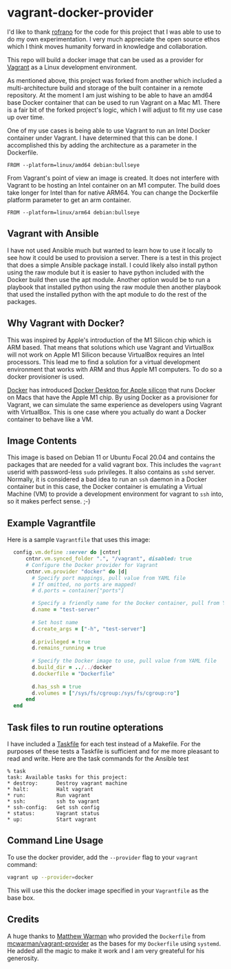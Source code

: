 # vagrant-docker-provider

I'd like to thank [rofrano](https://github.com/rofrano/vagrant-docker-provider)
for the code for this project that I was able to use to do my own
experimentation. I very much appreciate the open source ethos which I think
moves humanity forward in knowledge and collaboration.

This repo will build a docker image that can be used as a provider for
[Vagrant](https://www.vagrantup.com) as a Linux development environment.

As mentioned above, this project was forked from another which included a
multi-architecture build and storage of the built container in a remote
repository. At the moment I am just wishing to be able to have an amd64 base
Docker container that can be used to run Vagrant on a Mac M1. There is a fair
bit of the forked project's logic, which I will adjust to fit my use case up
over time.

One of my use cases is being able to use Vagrant to run an Intel Docker container
under Vagrant. I have determined that this can be done. I accomplished this by
adding the architecture as a parameter in the Dockerfile.

`FROM --platform=linux/amd64 debian:bullseye`

From Vagrant's point of view an image is created. It does not interfere with
Vagrant to be hosting an Intel container on an M1 computer. The build does take
longer for Intel than for native ARM64. You can change the Dockerfile platform
parameter to get an arm container.

`FROM --platform=linux/arm64 debian:bullseye`

## Vagrant with Ansible

I have not used Ansible much but wanted to learn how to use it locally to see
how it could be used to provision a server. There is a test in this project that
does a simple Ansible package install. I could likely also install python using
the raw module but it is easier to have python included with the Docker build
then use the apt module. Another option would be to run a playbook that
installed python using the raw module then another playbook that used the
installed python with the apt module to do the rest of the packages.

## Why Vagrant with Docker?

This was inspired by Apple's introduction of the M1 Silicon chip which is ARM
based. That means that solutions which use Vagrant and VirtualBox will not work
on Apple M1 Silicon because VirtualBox requires an Intel processors. This lead
me to find a solution for a virtual development environment that works with ARM
and thus Apple M1 computers. To do so a docker provisioner is used.

[Docker](https://www.docker.com) has introduced [Docker Desktop for Apple
silicon](https://docs.docker.com/docker-for-mac/apple-silicon/) that runs Docker
on Macs that have the Apple M1 chip. By using Docker as a provisioner for
Vagrant, we can simulate the same experience as developers using Vagrant with
VirtualBox. This is one case where you actually do want a Docker container to
behave like a VM.

## Image Contents

This image is based on Debian 11 or Ubuntu Focal 20.04 and contains  the
packages that are needed for a valid vagrant box. This includes the `vagrant`
userid with password-less `sudo` privileges. It also contains as `sshd` server.
Normally, it is considered a bad idea to run an `ssh` daemon in a Docker
container but in this case, the Docker container is emulating a Virtual Machine
(VM) to provide a development environment for vagrant to `ssh` into, so it makes
perfect sense.
;-)

## Example Vagrantfile

Here is a sample `Vagrantfile` that uses this image:

```ruby
  config.vm.define :server do |cntnr|
      cntnr.vm.synced_folder ".", "/vagrant", disabled: true
      # Configure the Docker provider for Vagrant
      cntnr.vm.provider "docker" do |d| 
        # Specify port mappings, pull value from YAML file
        # If omitted, no ports are mapped!
        # d.ports = container["ports"]

        # Specify a friendly name for the Docker container, pull from YAML file
        d.name = "test-server"
    
        # Set host name
        d.create_args = ["-h", "test-server"]
    
        d.privileged = true
        d.remains_running = true
    
        # Specify the Docker image to use, pull value from YAML file
        d.build_dir = ../../docker
        d.dockerfile = "Dockerfile"
    
        d.has_ssh = true   
        d.volumes = ["/sys/fs/cgroup:/sys/fs/cgroup:ro"]
      end
  end
```

## Task files to run routine opterations

I have included a [Taskfile](https://taskfile.dev/#/) for each test instead of a
Makefile. For the purposes of these tests a Taskfile is sufficient and for me
more pleasant to read and write. Here are the task commands for the Ansible test

```
% task
task: Available tasks for this project:
* destroy: 	    Destroy vagrant machine
* halt: 	    Halt vagrant
* run: 		    Run vagrant
* ssh: 		    ssh to vagrant
* ssh-config:   Get ssh config
* status:       Vagrant status
* up: 		    Start vagrant
```

## Command Line Usage

To use the docker provider, add the `--provider` flag to your `vagrant` command:

```sh
vagrant up --provider=docker
```

This will use this the docker image specified in your `Vagrantfile` as the base
box.

## Credits

A huge thanks to [Matthew Warman](http://warman.io) who provided the
`Dockerfile` from
[mcwarman/vagrant-provider](https://github.com/mcwarman/vagrant-docker-provider)
as the bases for my `Dockerfile` using `systemd`. He added all the magic to make
it work and I am very greateful for his generosity.
